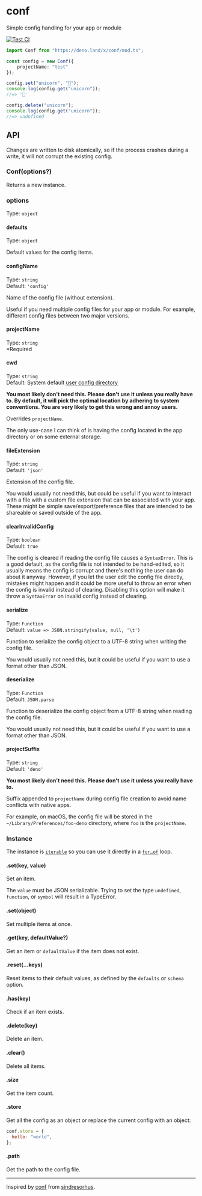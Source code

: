 # conf

Simple config handling for your app or module

[![Test CI](https://github.com/lemarier/deno-conf/workflows/Test%20CI/badge.svg)](https://github.com//lemarier/deno-conf/actions)

```ts
import Conf from "https://deno.land/x/conf/mod.ts";

const config = new Conf({
    projectName: "test"
});

config.set("unicorn", "🦄");
console.log(config.get("unicorn"));
//=> '🦄'

config.delete("unicorn");
console.log(config.get("unicorn"));
//=> undefined
```

## API

Changes are written to disk atomically, so if the process crashes during a write, it will not corrupt the existing config.

### Conf(options?)

Returns a new instance.

### options

Type: `object`

#### defaults

Type: `object`

Default values for the config items.

#### configName

Type: `string`\
Default: `'config'`

Name of the config file (without extension).

Useful if you need multiple config files for your app or module. For example, different config files between two major versions.

#### projectName

Type: `string`\
\*Required

#### cwd

Type: `string`\
Default: System default [user config directory](https://github.com/lemarier/deno-env-paths#pathsconfig)

**You most likely don't need this. Please don't use it unless you really have to. By default, it will pick the optimal location by adhering to system conventions. You are very likely to get this wrong and annoy users.**

Overrides `projectName`.

The only use-case I can think of is having the config located in the app directory or on some external storage.

#### fileExtension

Type: `string`\
Default: `'json'`

Extension of the config file.

You would usually not need this, but could be useful if you want to interact with a file with a custom file extension that can be associated with your app. These might be simple save/export/preference files that are intended to be shareable or saved outside of the app.

#### clearInvalidConfig

Type: `boolean`\
Default: `true`

The config is cleared if reading the config file causes a `SyntaxError`. This is a good default, as the config file is not intended to be hand-edited, so it usually means the config is corrupt and there's nothing the user can do about it anyway. However, if you let the user edit the config file directly, mistakes might happen and it could be more useful to throw an error when the config is invalid instead of clearing. Disabling this option will make it throw a `SyntaxError` on invalid config instead of clearing.

#### serialize

Type: `Function`\
Default: `value => JSON.stringify(value, null, '\t')`

Function to serialize the config object to a UTF-8 string when writing the config file.

You would usually not need this, but it could be useful if you want to use a format other than JSON.

#### deserialize

Type: `Function`\
Default: `JSON.parse`

Function to deserialize the config object from a UTF-8 string when reading the config file.

You would usually not need this, but it could be useful if you want to use a format other than JSON.

#### projectSuffix

Type: `string`\
Default: `'deno'`

**You most likely don't need this. Please don't use it unless you really have to.**

Suffix appended to `projectName` during config file creation to avoid name conflicts with native apps.

For example, on macOS, the config file will be stored in the `~/Library/Preferences/foo-deno` directory, where `foo` is the `projectName`.

### Instance

The instance is [`iterable`](https://developer.mozilla.org/en/docs/Web/JavaScript/Reference/Iteration_protocols) so you can use it directly in a [`for…of`](https://developer.mozilla.org/en/docs/Web/JavaScript/Reference/Statements/for...of) loop.

#### .set(key, value)

Set an item.

The `value` must be JSON serializable. Trying to set the type `undefined`, `function`, or `symbol` will result in a TypeError.

#### .set(object)

Set multiple items at once.

#### .get(key, defaultValue?)

Get an item or `defaultValue` if the item does not exist.

#### .reset(...keys)

Reset items to their default values, as defined by the `defaults` or `schema` option.

#### .has(key)

Check if an item exists.

#### .delete(key)

Delete an item.

#### .clear()

Delete all items.

#### .size

Get the item count.

#### .store

Get all the config as an object or replace the current config with an object:

```js
conf.store = {
  hello: "world",
};
```

#### .path

Get the path to the config file.

---

Inspired by [conf](https://github.com/sindresorhus/conf) from [sindresorhus](https://github.com/sindresorhus).
